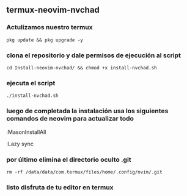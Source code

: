 ## termux-neovim-nvchad 

### **Actulizamos nuestro termux**

<pre><code>pkg update && pkg upgrade -y</code></pre>


### **clona el repositorio y dale permisos de ejecución al script**

<pre><code>cd Install-neovim-nvchad/ && chmod +x install-nvchad.sh</code></pre>

### ejecuta el script 

<pre><code>./install-nvchad.sh</code></pre>

### luego de completada la instalación usa los siguientes comandos de neovim para actualizar todo 

:MasonInstallAll


:Lazy sync

### por último elimina el directorio oculto .git 

<pre><code>rm -rf /data/data/com.termux/files/home/.config/nvim/.git</code></pre>

### listo disfruta de tu editor en termux 
